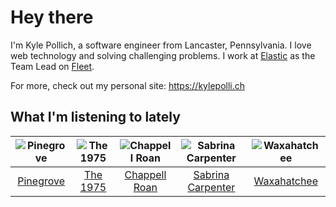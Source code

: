 # Hey there


I'm Kyle Pollich, a software engineer from Lancaster, Pennsylvania. I love web technology and solving challenging problems.
I work at [Elastic](https://www.elastic.co/) as the Team Lead on [Fleet](https://www.elastic.co/guide/en/fleet/current/fleet-overview.html).

For more, check out my personal site: https://kylepolli.ch

## What I'm listening to lately

<!-- begin artists -->
  |![Pinegrove](https://i.scdn.co/image/ab6761610000f1780089634a4e7964d250223ed6)|![The 1975](https://i.scdn.co/image/ab6761610000f17889348336354096fd4e36ca73)|![Chappell Roan](https://i.scdn.co/image/ab6761610000f178cde5a0d57c1b79de5fce6bee)|![Sabrina Carpenter](https://i.scdn.co/image/ab6761610000f178e053b8338322b9c8609ee7ae)|![Waxahatchee](https://i.scdn.co/image/ab6761610000f178909fb4e2a0d9c0f880174263)|
  |:---:|:---:|:---:|:---:|:---:|
  |[Pinegrove](https://open.spotify.com/artist/2gbT6GPXMis0OAkZbEQCYB)|[The 1975](https://open.spotify.com/artist/3mIj9lX2MWuHmhNCA7LSCW)|[Chappell Roan](https://open.spotify.com/artist/7GlBOeep6PqTfFi59PTUUN)|[Sabrina Carpenter](https://open.spotify.com/artist/74KM79TiuVKeVCqs8QtB0B)|[Waxahatchee](https://open.spotify.com/artist/5IWCU0V9evBlW4gIeGY4zF)|
<!-- end artists -->
